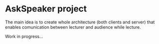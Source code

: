 # AskSpeaker project
The main idea is to create whole architecture (both clients and server) that enables comunication between lecturer and audience while lecture.

Work in progress...

